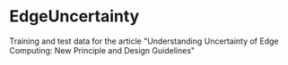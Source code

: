 # EdgeUncertainty
Training and test data for the article "Understanding Uncertainty of Edge Computing: New Principle and Design Guidelines"
